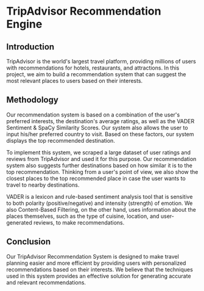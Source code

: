 # TripAdvisor Recommendation Engine

## Introduction
TripAdvisor is the world's largest travel platform, providing millions of users with recommendations for hotels, restaurants, and attractions. In this project, we aim to build a recommendation system that can suggest the most relevant places to users based on their interests.

## Methodology
Our recommendation system is based on a combination of the user's preferred interests, the destination's average ratings, as well as the VADER Sentiment & SpaCy Similarity Scores. Our system also allows the user to input his/her preferred country to visit. Based on these factors, our system displays the top recommended destination.

To implement this system, we scraped a large dataset of user ratings and reviews from TripAdvisor and used it for this purpose. Our recommendation system also suggests further destinations based on how similar it is to the top recommendation. Thinking from a user's point of view, we also show the closest places to the top recommended place in case the user wants to travel to nearby destinations.

VADER is a lexicon and rule-based sentiment analysis tool that is sensitive to both polarity (positive/negative) and intensity (strength) of emotion. We also  Content-Based Filtering, on the other hand, uses information about the places themselves, such as the type of cuisine, location, and user-generated reviews, to make recommendations.

## Conclusion
Our TripAdvisor Recommendation System is designed to make travel planning easier and more efficient by providing users with personalized recommendations based on their interests. We believe that the techniques used in this system provides an effective solution for generating accurate and relevant recommendations.
